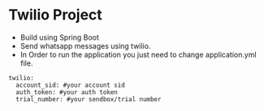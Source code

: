 # Twilio Project

- Build using Spring Boot
- Send whatsapp messages using twilio.
- In Order to run the application you just need to change application.yml file.
```
twilio:
  account_sid: #your account sid
  auth_token: #your auth token
  trial_number: #your sendbox/trial number
```
